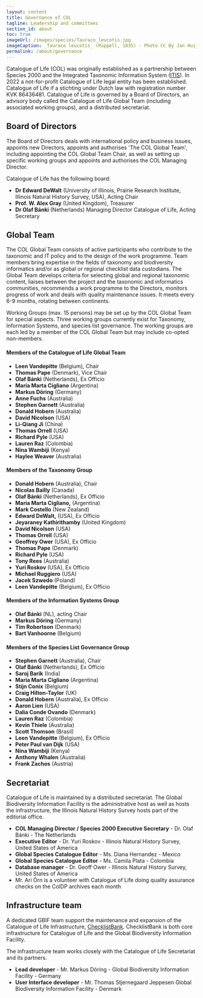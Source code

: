 ```yaml
---
layout: content
title: Governance of COL
tagline: Leadership and committees
section_id: about
toc: true
imageUrl: /images/species/Tauraco_leucotis.jpg
imageCaption: _Tauraco leucotis_ (Rüppell, 1835) - Photo CC By Jan Huijbers
permalink: /about/governance
---
```


Catalogue of Life (COL) was originally established as a partnership between Species 2000 and the Integrated Taxonomic Information System ([ITIS](https://www.itis.gov/)). In 2022 a not-for-profit Catalogue of Life legal entity has been established. Catalogue of Life if a stichting under Dutch law with registration number KVK 86436481. Catalogue of Life is governed by a Board of Directors, an advisory body called the Catalogue of Life Global Team (including associated working groups), and a distributed secretariat.

## Board of Directors
The Board of Directors deals with international policy and business issues, appoints new Directors, appoints and authorises 'The COL Global Team', including appointing the COL Global Team Chair, as well as setting up specific working groups and appoints and authorises the COL Managing Director.

Catalogue of Life has the following board:

* **Dr Edward DeWalt** (University of Illinois, Prairie Research Institute, Illinois Natural History Survey, USA), Acting Chair
* **Prof. W. Alex Gray** (United Kingdom), Treasurer
* **Dr Olaf B&aacute;nki** (Netherlands) Managing Director Catalogue of Life, Acting Secretary

## Global Team
The COL Global Team consists of active participants who contribute to the taxonomic and IT policy and to the design of the work programme. Team members bring expertise in the fields of taxonomy and biodiversity informatics and/or as global or regional checklist data custodians. The Global Team develops criteria for selecting global and regional taxonomic content, liaises between the project and the taxonomic and informatics communities, recommends a work programme to the Directors, monitors progress of work and deals with quality maintenance issues. It meets every 6-9 months, rotating between continents. 

Working Groups (max. 15 persons) may be set up by the COL Global Team for special aspects. Three working groups currently exist for Taxonomy, Information Systems, and species list governance. The working groups are each led by a member of the COL Global Team but may include co-opted non-members.


#### Members of the Catalogue of Life Global Team
* **Leen Vandepitte** (Belgium), Chair
* **Thomas Pape** (Denmark), Vice Chair
* **Olaf B&aacute;nki** (Netherlands), Ex Officio
* **Maria Marta Cigliano** (Argentina)
* **Markus D&ouml;ring** (Germany)
* **Anne Fuchs** (Australia)
* **Stephen Garnett** (Australia)
* **Donald Hobern** (Australia)
* **David Nicolson** (USA)
* **Li-Qiang Ji** (China)
* **Thomas Orrell** (USA)
* **Richard Pyle** (USA)
* **Lauren Raz** (Colombia)
* **Nina Wambiji** (Kenya)
* **Haylee Weaver** (Australia)
 
#### Members of the Taxonomy Group
* **Donald Hobern** (Australia), Chair
* **Nicolas Bailly** (Canada)
* **Olaf B&aacute;nki** (Netherlands), Ex Officio
* **Maria Marta Cigliano,** (Argentina)
* **Mark Costello** (New Zealand)
* **Edward DeWalt,** (USA), Ex Officio
* **Jeyaraney Kathirithamby** (United Kingdom)
* **David Nicolson** (USA)
* **Thomas Orrell** (USA)
* **Geoffrey Ower** (USA), Ex Officio
* **Thomas Pape** (Denmark)
* **Richard Pyle** (USA)
* **Tony Rees** (Australia)
* **Yuri Roskov** (USA), Ex Officio
* **Michael Ruggiero** (USA)
* **Jacek Szwedo** (Poland)
* **Leen Vandepitte** (Belgium), Ex Officio
 
#### Members of the Information Systems Group
* **Olaf Bánki** (NL), acting Chair
* **Markus D&ouml;ring** (Germany)
* **Tim Robertson** (Denmark)
* **Bart Vanhoorne** (Belgium)

#### Members of the Species List Governance Group
* **Stephen Garnett** (Australia), Chair
* **Olaf B&aacute;nki** (Netherlands), Ex Officio
* **Saroj Barik** (India)
* **Maria Marta Cigliano** (Argentina)
* **Stijn Conix** (Belgium)
* **Craig Hilton-Taylor** (UK)
* **Donald Hobern** (Australia), Ex Officio
* **Aaron Lien** (USA)
* **Dalia Conde Ovando** (Denmark)
* **Lauren Raz** (Colombia)
* **Kevin Thiele** (Australia)
* **Scott Thomson** (Brasil)
* **Leen Vandepitte** (Belgium), Ex Officio
* **Peter Paul van Dijk** (USA)
* **Nina Wambiji** (Kenya)
* **Anthony Whalen** (Australia)
* **Frank Zachos** (Austria)

## Secretariat
Catalogue of Life is maintained by a distributed secretariat. The Global Biodiversity Information Facility is the administrative host as well as hosts the infrastructure, the Illinois Natural History Survey hosts part of the editorial office.

* **COL Managing Director / Species 2000 Executive Secretary** - Dr. Olaf B&aacute;nki - The Netherlands
* **Executive Editor** - Dr. Yuri Roskov - Illinois Natural History Survey, United States of America
* **Global Species Catalogue Editor** - Ms. Diana Hernandez - Mexico
* **Global Species Catalogue Editor** - Ms. Camila Plata - Colombia
* **Database manager** - Dr. Geoff Ower - Illinois Natural History Survey, United States of America
* Mr. Ari Örn is a volunteer with Catalogue of Life doing quality assurance checks on the ColDP archives each month 

## Infrastructure team
A dedicated GBIF team support the maintenance and expansion of the Catalogue of Life Infrastructure, [ChecklistBank](https://checklistbank.org). ChecklistBank is both core infrastructure for Catalogue of Life and the Global Biodiversity Information Facility.

The infrastructure team works closely with the Catalogue of Life Secretariat and its partners.

* **Lead developer** - Mr. Markus D&ouml;ring - Global Biodiversity Information Facility - Germany
* **User Interface developer** - Mr. Thomas Stjernegaard Jeppesen Global Biodiversity Information Facility  - Denmark
